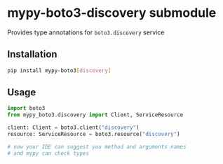 # mypy-boto3-discovery submodule

Provides type annotations for `boto3.discovery` service

## Installation

```bash
pip install mypy-boto3[discovery]
```

## Usage

```python
import boto3
from mypy_boto3.discovery import Client, ServiceResource

client: Client = boto3.client("discovery")
resource: ServiceResource = boto3.resource("discovery")

# now your IDE can suggest you method and arguments names
# and mypy can check types
```

